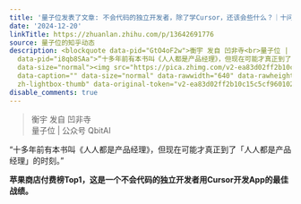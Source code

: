 ```yaml
---
title: '量子位发表了文章: 不会代码的独立开发者，除了学Cursor，还该会些什么？｜十问爆款「小猫补光灯」'
date: '2024-12-20'
linkTitle: https://zhuanlan.zhihu.com/p/13642691776
source: 量子位的知乎动态
description: <blockquote data-pid="GtO4oF2w">衡宇 发自 凹非寺<br>量子位 | 公众号 QbitAI</blockquote><p
  data-pid="i8qb8SAa">“十多年前有本书叫《人人都是产品经理》，但现在可能才真正到了「人人都是产品经理」的时刻。”</p><p data-pid="NuWEKQjg"><b>苹果商店付费榜Top1，这是一个不会代码的独立开发者用Cursor开发App的最佳战绩。</b></p><figure
  data-size="normal"><img src="https://pica.zhimg.com/v2-ea83d02ff2b10c15c5cf960102a10ed0.jpg"
  data-caption="" data-size="normal" data-rawwidth="640" data-rawheight="301" class="origin_image
  zh-lightbox-thumb" data-original-token="v2-ea83d02ff2b10c15c5cf960102a10e ...
disable_comments: true
---
```

<blockquote data-pid="GtO4oF2w">衡宇 发自 凹非寺<br>量子位 | 公众号 QbitAI</blockquote><p data-pid="i8qb8SAa">“十多年前有本书叫《人人都是产品经理》，但现在可能才真正到了「人人都是产品经理」的时刻。”</p><p data-pid="NuWEKQjg"><b>苹果商店付费榜Top1，这是一个不会代码的独立开发者用Cursor开发App的最佳战绩。</b></p><figure data-size="normal"><img src="https://pica.zhimg.com/v2-ea83d02ff2b10c15c5cf960102a10ed0.jpg" data-caption="" data-size="normal" data-rawwidth="640" data-rawheight="301" class="origin_image zh-lightbox-thumb" data-original-token="v2-ea83d02ff2b10c15c5cf960102a10e ...